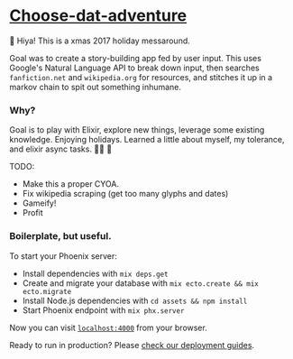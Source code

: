 # [Choose-dat-adventure](http://choose-dat-adventure.herokuapp.com/begin)

👋 Hiya! This is a xmas 2017 holiday messaround.

Goal was to create a story-building app fed by user input. This uses Google's Natural Language API to break down input, then searches `fanfiction.net` and `wikipedia.org` for resources, and stitches it up in a markov chain to spit out something inhumane.

### Why?
Goal is to play with Elixir, explore new things, leverage some existing knowledge. Enjoying holidays. Learned a little about myself, my tolerance, and elixir async tasks. 🎅🏼 🍻

TODO:
- Make this a proper CYOA.
- Fix wikipedia scraping (get too many glyphs and dates)
- Gameify!
- Profit

### Boilerplate, but useful.
To start your Phoenix server:

  * Install dependencies with `mix deps.get`
  * Create and migrate your database with `mix ecto.create && mix ecto.migrate`
  * Install Node.js dependencies with `cd assets && npm install`
  * Start Phoenix endpoint with `mix phx.server`

Now you can visit [`localhost:4000`](http://localhost:4000) from your browser.

Ready to run in production? Please [check our deployment guides](http://www.phoenixframework.org/docs/deployment).
